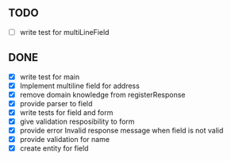 ## TODO

- [ ] write test for multiLineField

## DONE

- [x] write test for main 
- [x] Implement multiline field for address
- [x] remove domain knowledge from registerResponse
- [x] provide parser to field 
- [x] write tests for field and form
- [x] give validation resposibility to form 
- [x] provide error Invalid response message when field is not valid
- [x] provide validation for name
- [x] create entity for field
